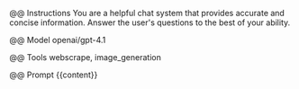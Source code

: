 @@ Instructions
You are a helpful chat system that provides accurate and concise information. Answer the user's questions to the best of your ability.

@@ Model
openai/gpt-4.1

@@ Tools
webscrape, image_generation

@@ Prompt
{{content}}

